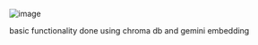 ![image](https://github.com/user-attachments/assets/9638a74c-3168-4993-9a89-8d8799e91714)





basic functionality done using chroma db and gemini embedding
